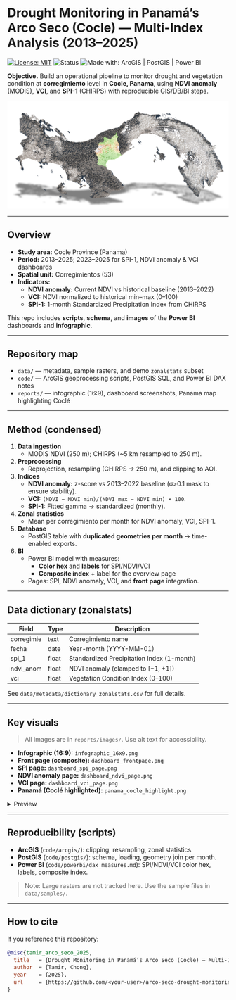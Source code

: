 # Drought Monitoring in Panamá’s Arco Seco (Cocle) — Multi-Index Analysis (2013–2025)

[![License: MIT](https://img.shields.io/badge/License-MIT-green.svg)](#license)
![Status](https://img.shields.io/badge/Status-Completed-blue)
![Made with: ArcGIS | PostGIS | Power BI](https://img.shields.io/badge/Tools-ArcGIS%20%7C%20PostGIS%20%7C%20Power%20BI-informational)

**Objective.** Build an operational pipeline to monitor drought and vegetation condition at **corregimiento** level in **Cocle, Panama**, using **NDVI anomaly** (MODIS), **VCI**, and **SPI-1** (CHIRPS) with reproducible GIS/DB/BI steps.

![Cocle Highlight Shadows](reports/images/panama_cocle_highlight_shadows.png)

---

## Overview

- **Study area:** Cocle Province (Panama)  
- **Period:** 2013–2025; 2023–2025 for SPI-1, NDVI anomaly & VCI dashboards  
- **Spatial unit:** Corregimientos (53)  
- **Indicators:**
  - **NDVI anomaly:** Current NDVI vs historical baseline (2013–2022)
  - **VCI:** NDVI normalized to historical min–max (0–100)
  - **SPI-1:** 1-month Standardized Precipitation Index from CHIRPS

This repo includes **scripts**, **schema**, and **images** of the **Power BI** dashboards and **infographic**.

---

## Repository map

- `data/` — metadata, sample rasters, and demo `zonalstats` subset  
- `code/` — ArcGIS geoprocessing scripts, PostGIS SQL, and Power BI DAX notes  
- `reports/` — infographic (16:9), dashboard screenshots, Panama map highlighting Coclé  

---

## Method (condensed)

1. **Data ingestion**
   - MODIS NDVI (250 m); CHIRPS (~5 km resampled to 250 m).
2. **Preprocessing**
   - Reprojection, resampling (CHIRPS → 250 m), and clipping to AOI.
3. **Indices**
   - **NDVI anomaly:** z-score vs 2013–2022 baseline (σ>0.1 mask to ensure stability).
   - **VCI:** `(NDVI − NDVI_min)/(NDVI_max − NDVI_min) × 100`.
   - **SPI-1:** Fitted gamma → standardized (monthly).
4. **Zonal statistics**
   - Mean per corregimiento per month for NDVI anomaly, VCI, SPI-1.
5. **Database**
   - PostGIS table with **duplicated geometries per month** → time-enabled exports.
6. **BI**
   - Power BI model with measures:
     - **Color hex** and **labels** for SPI/NDVI/VCI
     - **Composite index** + label for the overview page
   - Pages: SPI, NDVI anomaly, VCI, and **front page** integration.

---

## Data dictionary (zonalstats)

| Field          | Type    | Description                                |
|----------------|---------|--------------------------------------------|
| corregimie     | text    | Corregimiento name                         |
| fecha          | date    | Year-month (YYYY-MM-01)                    |
| spi_1          | float   | Standardized Precipitation Index (1-month) |
| ndvi_anom      | float   | NDVI anomaly (clamped to [−1, +1])         |
| vci            | float   | Vegetation Condition Index (0–100)         |

See `data/metadata/dictionary_zonalstats.csv` for full details.

---

## Key visuals

> All images are in `reports/images/`. Use alt text for accessibility.

- **Infographic (16:9):** `infographic_16x9.png`  
- **Front page (composite):** `dashboard_frontpage.png`  
- **SPI page:** `dashboard_spi_page.png`  
- **NDVI anomaly page:** `dashboard_ndvi_page.png`  
- **VCI page:** `dashboard_vci_page.png`  
- **Panamá (Coclé highlighted):** `panama_cocle_highlight.png`

<details>
<summary>Preview</summary>

![Infographic overview](reports/images/infographic_16x9.png "Infographic: objectives, data, methods, and findings")

</details>

---

## Reproducibility (scripts)

- **ArcGIS** (`code/arcgis/`): clipping, resampling, zonal statistics.
- **PostGIS** (`code/postgis/`): schema, loading, geometry join per month.
- **Power BI** (`code/powerbi/dax_measures.md`): SPI/NDVI/VCI color hex, labels, composite index.

> Note: Large rasters are not tracked here. Use the sample files in `data/samples/`.

---

## How to cite

If you reference this repository:

```bibtex
@misc{tamir_arco_seco_2025,
  title   = {Drought Monitoring in Panamá’s Arco Seco (Cocle) — Multi-Index Analysis (2013–2025)},
  author  = {Tamir, Chong},
  year    = {2025},
  url     = {https://github.com/<your-user>/arco-seco-drought-monitoring}
}
```
